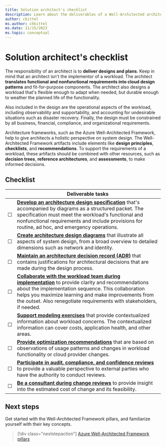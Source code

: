 ```yaml
---
title: Solution architect's checklist
description: Learn about the deliverables of a Well-Architected architect. See how to translate functional and nonfunctional requirements into cloud design patterns.
author: ckittel
ms.author: chkittel
ms.date: 11/15/2023
ms.topic: conceptual
---
```


# Solution architect's checklist

The responsibility of an architect is to **deliver designs and plans**. Keep in mind that an architect isn't the implementor of a workload. The architect **translates functional and nonfunctional requirements into cloud design patterns** and fit-for-purpose components. The architect also designs a workload that's flexible enough to adapt when needed, but durable enough to weather the planned life of the functionality.

Also included in the design are the operational aspects of the workload, including observability and supportability, and accounting for undesirable situations such as disaster recovery. Finally, the design must be constrained by all business, financial, compliance, and organizational requirements.

Architecture frameworks, such as the Azure Well-Architected Framework, help to give architects a holistic perspective on system design. The Well-Architected Framework artifacts include elements like **design principles**, **checklists**, and **recommendations**. To support the requirements of a workload, these artifacts should be combined with other resources, such as **decision trees**, **reference architectures**, and **assessments**, to make informed decisions.

## Checklist

|&nbsp;|Deliverable tasks|
|---|---|
|&#9744;|[**Develop an architecture design specification**](./architecture-design-specification.md) that's accompanied by diagrams as a structured packet. The specification must meet the workload's functional and nonfunctional requirements and include provisions for routine, ad hoc, and emergency operations.|
|&#9744;|[**Create architecture design diagrams**](./design-diagrams.md) that illustrate all aspects of system design, from a broad overview to detailed dimensions such as network and identity.|
|&#9744;|[**Maintain an architecture decision record (ADR)**](./architecture-decision-record.md) that contains justifications for architectural decisions that are made during the design process.|
|&#9744;|[**Collaborate with the workload team during implementation**](./collaboration.md) to provide clarity and recommendations about the implementation sequence. This collaboration helps you maximize learning and make improvements from the outset. Also renegotiate requirements with stakeholders, if needed.|
|&#9744;|[**Support modeling exercises**](./ongoing-support.md#support-modeling-exercises) that provide contextualized information about workload concerns. The contextualized information can cover costs, application health, and other areas.|
|&#9744;|[**Provide optimization recommendations**](./ongoing-support.md#share-potential-improvements) that are based on observations of usage patterns and changes in workload functionality or cloud provider changes.|
|&#9744;|[**Participate in audit, compliance, and confidence reviews**](./ongoing-support.md#assist-in-reviews) to provide a valuable perspective to external parties who have the authority to conduct reviews.|
|&#9744;|[**Be a consultant during change reviews**](./ongoing-support.md#review-proposed-changes) to provide insight into the estimated cost of change and its feasibility.|

## Next steps

Get started with the Well-Architected Framework pillars, and familiarize yourself with their key concepts.

> [!div class="nextstepaction"]
> [Azure Well-Architected Framework pillars](../pillars.md)
